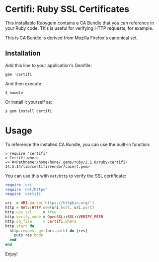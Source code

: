 # Certifi: Ruby SSL Certificates

This installable Rubygem contains a CA Bundle that you can reference in your Ruby code. This is useful for verifying HTTP requests, for example.

This is CA Bundle is derived from Mozilla Firefox's canonical set.

## Installation

Add this line to your application's Gemfile:

    gem 'certifi'

And then execute:

    $ bundle

Or install it yourself as:

    $ gem install certifi

# Usage

To reference the installed CA Bundle, you can use the built-in function:

```rucon
> require 'certifi'
> Certifi.where
=> #<Pathname:/home/hone/.gems/ruby/2.1.0/ruby-certifi-14.5.14/lib/certifi/vendor/cacert.pem>
```

You can use this with `net/http` to verify the SSL certificate:

```ruby
require 'uri'
require 'net/https'
require 'certifi'

uri  = URI.parse('https://httpbin.org/')
http = Net::HTTP.new(uri.host, uri.port)
http.use_ssl     = true
http.verify_mode = OpenSSL::SSL::VERIFY_PEER
http.ca_file     = Certifi.where
http.start do
  http.request_get(uri.path) do |res|
    puts res.body
  end
end
```

Enjoy!
